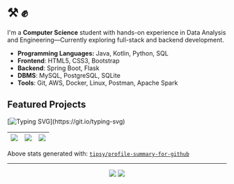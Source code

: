 # ⚒️ ✊

I'm a **Computer Science** student with hands-on experience in Data Analysis and Engineering—Currently exploring full-stack and backend development.

- **Programming Languages:** Java, Kotlin, Python, SQL  
- **Frontend**: HTML5, CSS3, Bootstrap  
- **Backend**: Spring Boot, Flask
- **DBMS**: MySQL, PostgreSQL, SQLite
- **Tools**: Git, AWS, Docker, Linux, Postman, Apache Spark  

## Featured Projects

[![Typing SVG](https://readme-typing-svg.demolab.com/?lines=Work+in+progress...)](https://git.io/typing-svg)

<div align="center">

| ![](https://github-profile-summary-cards.vercel.app/api/cards/stats?username=robertoljr&theme=dark) | ![](https://github-profile-summary-cards.vercel.app/api/cards/repos-per-language?username=robertoljr&theme=dark) | ![](https://github-profile-summary-cards.vercel.app/api/cards/most-commit-language?username=robertoljr&theme=dark) |
|-----------------------------------------------------------------------------------------------------|------------------------------------------------------------------------------------------------------------------|--------------------------------------------------------------------------------------------------------------------|

</div>

Above stats generated with: [`tipsy/profile-summary-for-github`](https://github.com/tipsy/profile-summary-for-github)

---

<div align="center">

<a href = "mailto:gsn.roberto@gmail.com"><img src="https://img.shields.io/badge/Gmail-D14836?style=for-the-badge&logo=gmail&logoColor=white" target="_blank"></a>
<a href="https://www.linkedin.com/in/robertoljr/" target="_blank"><img src="https://img.shields.io/badge/-LinkedIn-%230077B5?style=for-the-badge&logo=linkedin&logoColor=white" target="_blank"></a>   

</div>
